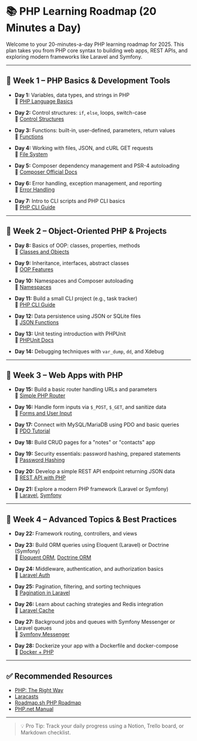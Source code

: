 # 📚 PHP Learning Roadmap (20 Minutes a Day)

Welcome to your 20-minutes-a-day PHP learning roadmap for 2025. This plan takes you from PHP core syntax to building web apps, REST APIs, and exploring modern frameworks like Laravel and Symfony.

---

## 📖 Week 1 – PHP Basics & Development Tools

- **Day 1:** Variables, data types, and strings in PHP  
  📖 [PHP Language Basics](https://www.php.net/manual/en/language.basic-syntax.php)

- **Day 2:** Control structures: `if`, `else`, loops, switch-case  
  📖 [Control Structures](https://www.php.net/manual/en/language.control-structures.php)

- **Day 3:** Functions: built-in, user-defined, parameters, return values  
  📖 [Functions](https://www.php.net/manual/en/language.functions.php)

- **Day 4:** Working with files, JSON, and cURL GET requests  
  📖 [File System](https://www.php.net/manual/en/book.filesystem.php)

- **Day 5:** Composer dependency management and PSR-4 autoloading  
  📖 [Composer Official Docs](https://getcomposer.org/doc/)

- **Day 6:** Error handling, exception management, and reporting  
  📖 [Error Handling](https://www.php.net/manual/en/language.exceptions.php)

- **Day 7:** Intro to CLI scripts and PHP CLI basics  
  📖 [PHP CLI Guide](https://www.php.net/manual/en/features.commandline.php)

---

## 📖 Week 2 – Object-Oriented PHP & Projects

- **Day 8:** Basics of OOP: classes, properties, methods  
  📖 [Classes and Objects](https://www.php.net/manual/en/language.oop5.php)

- **Day 9:** Inheritance, interfaces, abstract classes  
  📖 [OOP Features](https://www.php.net/manual/en/language.oop5.basic.php)

- **Day 10:** Namespaces and Composer autoloading  
  📖 [Namespaces](https://www.php.net/manual/en/language.namespaces.php)

- **Day 11:** Build a small CLI project (e.g., task tracker)  
  📖 [PHP CLI Guide](https://www.php.net/manual/en/features.commandline.php)

- **Day 12:** Data persistence using JSON or SQLite files  
  📖 [JSON Functions](https://www.php.net/manual/en/ref.json.php)

- **Day 13:** Unit testing introduction with PHPUnit  
  📖 [PHPUnit Docs](https://phpunit.de/getting-started/phpunit-10.html)

- **Day 14:** Debugging techniques with `var_dump`, `dd`, and Xdebug

---

## 📖 Week 3 – Web Apps with PHP

- **Day 15:** Build a basic router handling URLs and parameters  
  📖 [Simple PHP Router](https://github.com/bramus/router)

- **Day 16:** Handle form inputs via `$_POST`, `$_GET`, and sanitize data  
  📖 [Forms and User Input](https://www.php.net/manual/en/tutorial.forms.php)

- **Day 17:** Connect with MySQL/MariaDB using PDO and basic queries  
  📖 [PDO Tutorial](https://phpdelusions.net/pdo)

- **Day 18:** Build CRUD pages for a "notes" or "contacts" app

- **Day 19:** Security essentials: password hashing, prepared statements  
  📖 [Password Hashing](https://www.php.net/manual/en/function.password-hash.php)

- **Day 20:** Develop a simple REST API endpoint returning JSON data  
  📖 [REST API with PHP](https://phpenthusiast.com/blog/build-a-restful-php-server-in-minutes)

- **Day 21:** Explore a modern PHP framework (Laravel or Symfony)  
  📖 [Laravel](https://laravel.com/docs), [Symfony](https://symfony.com/doc/current/index.html)

---

## 📖 Week 4 – Advanced Topics & Best Practices

- **Day 22:** Framework routing, controllers, and views

- **Day 23:** Build ORM queries using Eloquent (Laravel) or Doctrine (Symfony)  
  📖 [Eloquent ORM](https://laravel.com/docs/eloquent), [Doctrine ORM](https://www.doctrine-project.org/projects/orm.html)

- **Day 24:** Middleware, authentication, and authorization basics  
  📖 [Laravel Auth](https://laravel.com/docs/authentication)

- **Day 25:** Pagination, filtering, and sorting techniques  
  📖 [Pagination in Laravel](https://laravel.com/docs/pagination)

- **Day 26:** Learn about caching strategies and Redis integration  
  📖 [Laravel Cache](https://laravel.com/docs/cache)

- **Day 27:** Background jobs and queues with Symfony Messenger or Laravel queues  
  📖 [Symfony Messenger](https://symfony.com/doc/current/messenger.html)

- **Day 28:** Dockerize your app with a Dockerfile and docker-compose  
  📖 [Docker + PHP](https://hub.docker.com/_/php)

---

## ✅ Recommended Resources

- [PHP: The Right Way](https://phptherightway.com/)
- [Laracasts](https://laracasts.com/)
- [Roadmap.sh PHP Roadmap](https://roadmap.sh/php)
- [PHP.net Manual](https://www.php.net/manual/en/)

---

> 💡 Pro Tip: Track your daily progress using a Notion, Trello board, or Markdown checklist.
